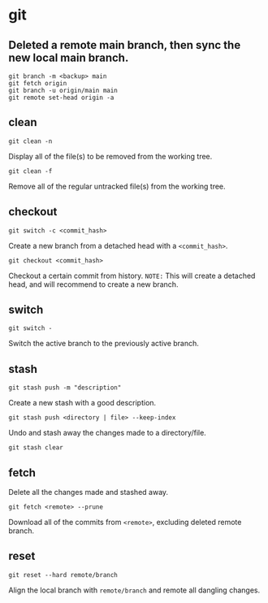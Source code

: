 # git

## Deleted a remote main branch, then sync the new local main branch.

```
git branch -m <backup> main
git fetch origin
git branch -u origin/main main
git remote set-head origin -a
```

## clean

```
git clean -n
```

Display all of the file(s) to be removed from the working tree.

```
git clean -f
```

Remove all of the regular untracked file(s) from the working tree.

## checkout

```
git switch -c <commit_hash>
```

Create a new branch from a detached head with a `<commit_hash>`.

```
git checkout <commit_hash>
```

Checkout a certain commit from history. `NOTE:` This will create a detached
head, and will recommend to create a new branch.

## switch

```
git switch -
```

Switch the active branch to the previously active branch.

## stash

```
git stash push -m "description"
```

Create a new stash with a good description.

```
git stash push <directory | file> --keep-index
```

Undo and stash away the changes made to a directory/file.

```
git stash clear
```

## fetch

Delete all the changes made and stashed away.

```
git fetch <remote> --prune
```

Download all of the commits from `<remote>`, excluding deleted remote branch.

## reset

```
git reset --hard remote/branch
```

Align the local branch with `remote/branch` and remote all dangling changes.
